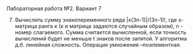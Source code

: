Лабораторная работа №2. Вариант 7

7. Вычислить сумму знакопеременного ряда |х(3n-1)|/(3n-1)!, где х-матрица ранга к (к и матрица задаются случайным образом), n - номер слагаемого. Сумма считается вычисленной, если точность вычислений будет не меньше t знаков после запятой. У алгоритма д.б. линейная сложность. Операция умножения –поэлементная.

